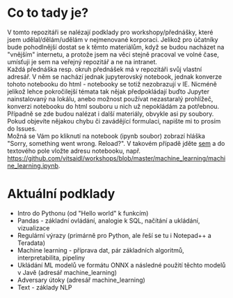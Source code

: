 # Co to tady je?
V tomto repozitáři se nalézají podklady pro workshopy/přednášky, které jsem udělal/dělám/udělám v nejmenované korporaci. Jelikož pro účatníky bude pohodlnější dostat se k těmto materiálům, když se budou nacházet na "vnějším" internetu, a protože jsem na věci stejně pracoval ve volné čase, umísťuji je sem na veřejný repozitář a ne na intranet.  
Každá přednáška resp. okruh přednášek má v repozitáři svůj vlastní adresář. V něm se nachází jednak jupyterovský notebook, jednak konverze tohoto notebooku do html - notebooky se totiž nezobrazují v IE. Nicméně jelikož lehce pokročilejší témata tak nějak předpokládají buďto Jupyter nainstalovaný na lokálu, anebo možnost používat nezastaralý prohlížeč, konverzi notebooku do html souboru u nich už nepokládám za potřebnou. Případně se zde budou nalézat i další materiály, obvykle asi py soubory.  
Pokud objevíte nějakou chybu či zavádějící formulaci, napište mi to prosím do Issues.  
Možná se Vám po kliknutí na notebook (ipynb soubor) zobrazí hláška "Sorry, something went wrong. Reload?". V takovém případě jděte [sem](https://nbviewer.jupyter.org/) a do textového pole vložte adresu notebooku, např. https://github.com/vitsaidl/workshops/blob/master/machine_learning/machine_learning.ipynb.  

# Aktuální podklady  
- Intro do Pythonu (od "Hello world" k funkcím)  
- Pandas - základní ovládání, analogie k SQL, načítání a ukládání, vizualizace  
- Regulární výrazy (primárně pro Python, ale řeší se tu i Notepad++ a Teradata)  
- Machine learning - příprava dat, pár základních algoritmů, interpretabilita, pipeliny
- Ukládání ML modelů ve formátu ONNX a následné použití těchto modelů v Javě (adresář machine_learning)
- Adversary útoky (adresář machine_learning)
- Text - základy NLP  
